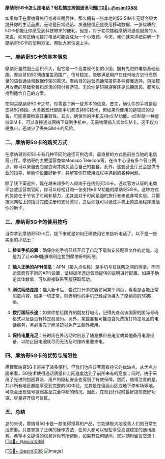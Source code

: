 **摩纳哥5G卡怎么接电话？轻松搞定跨国通讯问题[[TG💪+ @esim1088](https://t.me/s/esim1088)]**

如果你正在摩纳哥旅行或者长期居住，那么拥有一张本地的5G SIM卡无疑会极大提升你的生活品质。无论是日常通话、发送短信还是使用移动数据，一张优质的5G卡都能让你感受到科技带来的便利。但是，对于初次接触摩纳哥通信服务的人来说，如何正确地接打电话可能会成为一个小难题。今天，我们就来详细讲解一下摩纳哥5G卡的使用方法，帮助大家快速上手。

### 一、摩纳哥5G卡的基本信息

摩纳哥虽然国土面积不大，但它是一个高度现代化的小国，拥有先进的电信基础设施。摩纳哥的5G网络覆盖范围广，信号稳定，能够满足用户在任何地方进行高质量的语音通话和数据传输的需求。摩纳哥的运营商通常提供多种套餐选择，包括按月收费的基础套餐和灵活的预付费选项。无论你是短期游客还是长期居民，都可以找到适合自己的方案。

在购买摩纳哥5G卡之前，你需要了解一些基本的信息。首先，确认你的手机是否支持5G频段。大多数现代智能手机都支持5G技术，但如果你使用的是较旧的设备，可能需要检查其兼容性。其次，确保你的手机支持eSIM功能。eSIM是一种虚拟SIM卡，可以直接通过网络下载到手机中，无需物理插入实体SIM卡。这不仅方便携带，还减少了丢失SIM卡的风险。

### 二、摩纳哥5G卡的购买方式

在摩纳哥购买5G卡有几种不同的途径可供选择。最直接的方式是前往当地的电信营业厅。摩纳哥的主要运营商如Monaco Telecom等，在市中心设有多个营业网点，你可以亲自去店里咨询并购买适合自己的套餐。此外，这些营业厅还会提供专业的指导，帮助你设置好新卡，并解答你在使用过程中遇到的各种问题。

除了线下渠道外，现在越来越多的人倾向于在线购买5G卡。通过官方认证的电商平台或运营商官网，你可以轻松订购一张支持eSIM功能的摩纳哥5G卡。这种方式的优势在于节省了时间和精力，尤其是对于时间紧迫的旅行者来说非常实用。只需按照网站上的指引完成注册和支付流程，之后你就可以通过手机上的应用程序激活你的新卡。

### 三、摩纳哥5G卡的使用技巧

当你拿到摩纳哥5G卡后，接下来就是如何正确使用它来接听电话了。以下是一些实用的小贴士：

1. **检查手机设置**：确保你的手机已经开启了自动下载和安装配置文件的功能。这是为了让eSIM能够顺利连接到摩纳哥的网络。

2. **输入正确的APN信息**：APN（接入点名称）是手机与互联网之间的桥梁。不同运营商有不同的APN设置，请根据所选运营商提供的说明进行配置。如果不确定具体数值，可以直接联系客服获取帮助。

3. **测试网络连接**：插入新卡后，尝试打开浏览器访问某个网页，看看是否能正常加载内容。如果一切正常，则表明你的手机已经成功接入了摩纳哥的5G网络。

4. **拨打国际长途**：如果你想给国外的朋友打电话，记得先查询该国家的国际号码格式以及是否有特定前缀码。另外，某些套餐可能包含免费拨打特定地区的电话服务，务必事先了解清楚以免产生额外费用。

5. **保持电量充足**：长时间在外活动时别忘了随身携带充电宝或其他备用电源设备，以防止因电池耗尽而无法及时接听重要来电。

### 四、摩纳哥5G卡的优势与局限性

尽管摩纳哥5G卡带来了诸多便利，但我们也应该客观看待它的优缺点。从优点方面来看，5G技术使得通话质量和上网速度达到了前所未有的高度；同时，由于采用了先进的加密算法，用户的隐私安全也得到了有效保障。然而，值得注意的是，并非所有地区都能享受到完整的5G体验。尤其是在偏远山区或地下停车场等地，可能会出现信号减弱甚至完全中断的情况。因此，在规划行程时最好提前做好功课，尽量避开信号盲区。

### 五、总结

总的来说，摩纳哥5G卡是一款值得推荐的产品，它能够极大地改善人们的日常生活质量。只要掌握了正确的操作方法，任何人都可以轻松享受高速稳定的通讯服务。希望本文提供的信息对你有所帮助，如果有任何疑问，欢迎随时留言交流！[[TG💪+ @esim1088](https://t.me/s/esim1088)]

[[TG💪+ @esim1088](https://t.me/s/esim1088) ![Image](https://i.postimg.cc/4NQfJmqS/Snipaste-2025-05-13-00-14-12.png)]